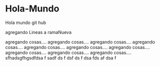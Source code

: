 # Hola-Mundo
Hola mundo git hub

agregando Lineas a ramaNueva

agregando cosas....
agregando cosas....
agregando cosas....
agregando cosas....
agregando cosas....
agregando cosas....
agregando cosas....
agregando cosas....
agregando cosas....
agregando cosas....
sfhadsgfhgsdfdsa
f
sadf
ds
f
dsf
ds
f
dsa
fds
af
dsa
f
